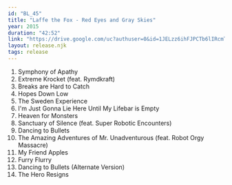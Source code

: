 ```yaml
---
id: "BL_45"
title: "Laffe the Fox - Red Eyes and Gray Skies"
year: 2015
duration: "42:52"
link: "https://drive.google.com/uc?authuser=0&id=1JELzz6ihFJPCTb6lIRcmTmTy5VmhI270&export=download"
layout: release.njk
tags: release
---
```


01. Symphony of Apathy
02. Extreme Krocket (feat. Rymdkraft)
03. Breaks are Hard to Catch
04. Hopes Down Low
05. The Sweden Experience
06. I'm Just Gonna Lie Here Until My Lifebar is Empty
07. Heaven for Monsters
08. Sanctuary of Silence (feat. Super Robotic Encounters)
09. Dancing to Bullets
10. The Amazing Adventures of Mr. Unadventurous (feat. Robot Orgy Massacre)
11. My Friend Apples
12. Furry Flurry
13. Dancing to Bullets (Alternate Version)
14. The Hero Resigns

